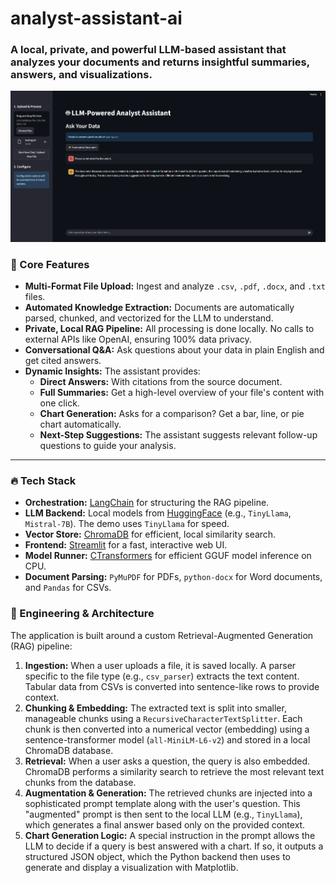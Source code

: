 # analyst-assistant-ai

### A local, private, and powerful LLM-based assistant that analyzes your documents and returns insightful summaries, answers, and visualizations.

![LLM Analyst Assistant Screenshot](./images/app-demo.png)

### 🔧 Core Features

- **Multi-Format File Upload:** Ingest and analyze `.csv`, `.pdf`, `.docx`, and `.txt` files.
- **Automated Knowledge Extraction:** Documents are automatically parsed, chunked, and vectorized for the LLM to understand.
- **Private, Local RAG Pipeline:** All processing is done locally. No calls to external APIs like OpenAI, ensuring 100% data privacy.
- **Conversational Q&A:** Ask questions about your data in plain English and get cited answers.
- **Dynamic Insights:** The assistant provides:
  - **Direct Answers:** With citations from the source document.
  - **Full Summaries:** Get a high-level overview of your file's content with one click.
  - **Chart Generation:** Asks for a comparison? Get a bar, line, or pie chart automatically.
  - **Next-Step Suggestions:** The assistant suggests relevant follow-up questions to guide your analysis.

---

### 🔥 Tech Stack

- **Orchestration:** [LangChain](https://www.langchain.com/) for structuring the RAG pipeline.
- **LLM Backend:** Local models from [HuggingFace](https://huggingface.co/) (e.g., `TinyLlama`, `Mistral-7B`). The demo uses `TinyLlama` for speed.
- **Vector Store:** [ChromaDB](https://www.trychroma.com/) for efficient, local similarity search.
- **Frontend:** [Streamlit](https://streamlit.io/) for a fast, interactive web UI.
- **Model Runner:** [CTransformers](https://github.com/marella/ctransformers) for efficient GGUF model inference on CPU.
- **Document Parsing:** `PyMuPDF` for PDFs, `python-docx` for Word documents, and `Pandas` for CSVs.

### 🧠 Engineering & Architecture

The application is built around a custom Retrieval-Augmented Generation (RAG) pipeline:

1.  **Ingestion:** When a user uploads a file, it is saved locally. A parser specific to the file type (e.g., `csv_parser`) extracts the text content. Tabular data from CSVs is converted into sentence-like rows to provide context.
2.  **Chunking & Embedding:** The extracted text is split into smaller, manageable chunks using a `RecursiveCharacterTextSplitter`. Each chunk is then converted into a numerical vector (embedding) using a sentence-transformer model (`all-MiniLM-L6-v2`) and stored in a local ChromaDB database.
3.  **Retrieval:** When a user asks a question, the query is also embedded. ChromaDB performs a similarity search to retrieve the most relevant text chunks from the database.
4.  **Augmentation & Generation:** The retrieved chunks are injected into a sophisticated prompt template along with the user's question. This "augmented" prompt is then sent to the local LLM (e.g., `TinyLlama`), which generates a final answer based only on the provided context.
5.  **Chart Generation Logic:** A special instruction in the prompt allows the LLM to decide if a query is best answered with a chart. If so, it outputs a structured JSON object, which the Python backend then uses to generate and display a visualization with Matplotlib.
